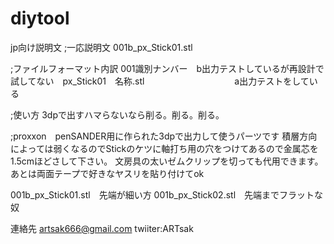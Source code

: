 # diytool

jp向け説明文
;一応説明文
001b_px_Stick01.stl


;ファイルフォーマット内訳
001識別ナンバー　b出力テストしているが再設計で試してない　px_Stick01　名称.stl　
　　　　　　　　　a出力テストをしている
　

;使い方
3dpで出すハマらないなら削る。削る。削る。


;proxxon　penSANDER用に作られた3dpで出力して使うパーツです
積層方向によっては弱くなるのでStickのケツに軸打ち用の穴をつけてあるので金属芯を1.5cmほどさして下さい。
文房具の太いゼムクリップを切っても代用できます。
あとは両面テープで好きなヤスリを貼り付けてok


001b_px_Stick01.stl　先端が細い方
001b_px_Stick02.stl　先端までフラットな奴






連絡先
artsak666@gmail.com
twiiter:ARTsak

